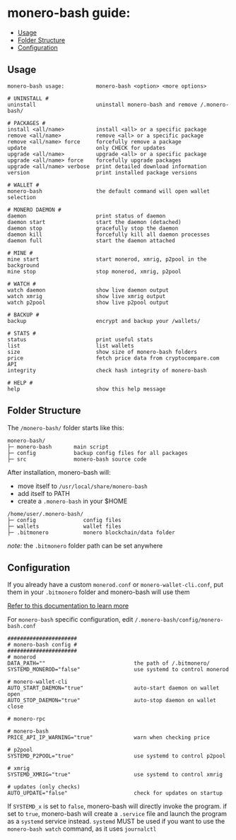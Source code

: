 # monero-bash guide:
* [Usage](#usage)
* [Folder Structure](#folder-structure)
* [Configuration](#configuration)

## Usage
```
monero-bash usage:          monero-bash <option> <more options>

# UNINSTALL #
uninstall                   uninstall monero-bash and remove /.monero-bash/

# PACKAGES #
install <all/name>          install <all> or a specific package
remove <all/name>           remove <all> or a specific package
remove <all/name> force     forcefully remove a package
update                      only CHECK for updates
upgrade <all/name>          upgrade <all> or a specific package
upgrade <all/name> force    forcefully upgrade packages
upgrade <all/name> verbose  print detailed download information
version                     print installed package versions

# WALLET #
monero-bash                 the default command will open wallet selection

# MONERO DAEMON #
daemon                      print status of daemon
daemon start                start the daemon (detached)
daemon stop                 gracefully stop the daemon
daemon kill                 forcefully kill all daemon processes
daemon full                 start the daemon attached

# MINE #
mine start                  start monerod, xmrig, p2pool in the background
mine stop                   stop monerod, xmrig, p2pool

# WATCH #
watch daemon                show live daemon output
watch xmrig                 show live xmrig output
watch p2pool                show live p2pool output

# BACKUP #
backup                      encrypt and backup your /wallets/

# STATS #
status                      print useful stats
list                        list wallets
size                        show size of monero-bash folders
price                       fetch price data from cryptocompare.com API
integrity                   check hash integrity of monero-bash

# HELP #
help                        show this help message
```

## Folder Structure
The `/monero-bash/` folder starts like this:

```
monero-bash/
├─ monero-bash       main script
├─ config            backup config files for all packages
├─ src               monero-bash source code
```
After installation, monero-bash will:
* move itself to `/usr/local/share/monero-bash`
* add itself to PATH
* create a `.monero-bash` in your $HOME

```
/home/user/.monero-bash/
├─ config               config files
├─ wallets              wallet files
├─ .bitmonero           monero blockchain/data folder
```
*note:* the `.bitmonero` folder path can be set anywhere

## Configuration
If you already have a custom `monerod.conf` or `monero-wallet-cli.conf`, put them in your `.bitmonero` folder and monero-bash will use them

[Refer to this documentation to learn more](https://monerodocs.org/interacting/monero-config-file)

For `monero-bash` specific configuration, edit `/.monero-bash/config/monero-bash.conf`
```
######################
# monero-bash config #
######################
# monerod
DATA_PATH=""                            the path of /.bitmonero/
SYSTEMD_MONEROD="false"                 use systemd to control monerod 

# monero-wallet-cli
AUTO_START_DAEMON="true"                auto-start daemon on wallet open
AUTO_STOP_DAEMON="true"                 auto-stop daemon on wallet close

# monero-rpc

# monero-bash
PRICE_API_IP_WARNING="true"             warn when checking price

# p2pool
SYSTEMD_P2POOL="true"                   use systemd to control p2pool

# xmrig
SYSTEMD_XMRIG="true"                    use systemd to control xmrig

# updates (only checks)
AUTO_UPDATE="false"                     check for updates on startup
```
If `SYSTEMD_x` is set to `false`, monero-bash will directly invoke the program. if set to `true`, monero-bash will create a `.service` file and launch the program as a `systemd` service instead. `systemd` MUST be used if you want to use the `monero-bash watch` command, as it uses `journalctl`
